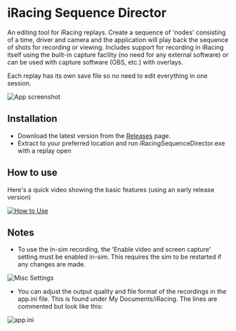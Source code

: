 # iRacing Sequence Director

An editing tool for iRacing replays. Create a sequence of 'nodes' consisting of a time, driver and camera and the application will play back the sequence of shots for recording or viewing. Includes support for recording in iRacing itself using the built-in capture facility (no need for any external software) or can be used with capture software (OBS, etc.) with overlays.

Each replay has its own save file so no need to edit everything in one session.

![App screenshot](https://i.ibb.co/Cz2zW4t/Main.png)

## Installation

- Download the latest version from the [Releases](https://github.com/GetUpKidAK/iRacingSequenceDirector/releases) page. 
- Extract to your preferred location and run iRacingSequenceDirector.exe with a replay open

## How to use

Here's a quick video showing the basic features (using an early release version)

[![How to Use](http://img.youtube.com/vi/7DBsk7VQ1dU/0.jpg)](https://www.youtube.com/watch?v=7DBsk7VQ1dU)

## Notes

- To use the in-sim recording, the 'Enable video and screen capture' setting must be enabled in-sim.
This requires the sim to be restarted if any changes are made.

![Misc Settings](https://i.ibb.co/Rppt27d/Misc-Settings.jpg)

- You can adjust the output quality and file format of the recordings in the app.ini file.
This is found under My Documents/iRacing. The lines are commented but look like this:

![app.ini](https://i.ibb.co/92cbP7M/appIni.png)
